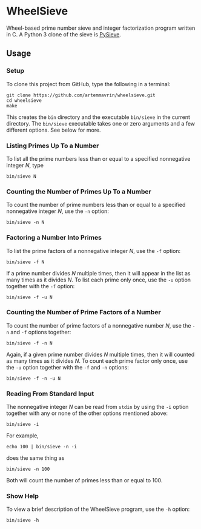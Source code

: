# WheelSieve

Wheel-based prime number sieve and integer factorization program written in C.
A Python 3 clone of the sieve is
[PySieve](https://github.com/artemmavrin/pysieve).

## Usage

### Setup

To clone this project from GitHub, type the following in a terminal:
```
git clone https://github.com/artemmavrin/wheelsieve.git
cd wheelsieve
make
```
This creates the `bin` directory and the executable `bin/sieve` in the current
directory.
The `bin/sieve` executable takes one or zero arguments and a few different
options. See below for more.

### Listing Primes Up To a Number

To list all the prime numbers less than or equal to a specified nonnegative
integer *N*, type
```
bin/sieve N
```

### Counting the Number of Primes Up To a Number

To count the number of prime numbers less than or equal to a specified
nonnegative integer *N*, use the `-n` option:
```
bin/sieve -n N
```

### Factoring a Number Into Primes

To list the prime factors of a nonnegative integer *N*, use the `-f` option:
```
bin/sieve -f N
```
If a prime number divides *N* multiple times, then it will appear in the list as
many times as it divides *N*. To list each prime only once, use the `-u` option
together with the `-f` option:
```
bin/sieve -f -u N
```

### Counting the Number of Prime Factors of a Number

To count the number of prime factors of a nonnegative number *N*, use the `-n`
and `-f` options together:
```
bin/sieve -f -n N
```
Again, if a given prime number divides *N* multiple times, then it will counted
as many times as it divides *N*. To count each prime factor only once, use the
`-u` option together with the `-f` and `-n` options:
```
bin/sieve -f -n -u N
```

### Reading From Standard Input

The nonnegative integer *N* can be read from `stdin` by using the `-i` option
together with any or none of the other options mentioned above:
```
bin/sieve -i
```
For example,
```
echo 100 | bin/sieve -n -i
```
does the same thing as
```
bin/sieve -n 100
```
Both will count the number of primes less than or equal to 100.

### Show Help

To view a brief description of the WheelSieve program, use the `-h` option:
```
bin/sieve -h
```
